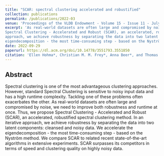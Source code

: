 ```yaml
---
title: "SCAR: spectral clustering accelerated and robustified"
collection: publications
permalink: /publications/2022-03
venue: 'Proceedings of the VLDB Endowment - Volume 15 - Issue 11 - July 2022'
excerpt: 'As real-world datasets are often large and compromised by noise, we need to improve both robustness and runtime at once. Thus, we propose 
Spectral Clustering - Accelerated and Robust (SCAR), an accelerated, robustified spectral clustering method. In an iterative 
approach, we achieve robustness by separating the data into two latent components: cleansed and noisy data. We accelerate the 
eigendecomposition - the most time-consuming step - based on the Nyström method.'
date: 2022-09-29
paperurl: https://dl.acm.org/doi/10.14778/3551793.3551850
citation: 'Ellen Hohma*, Christian M. M. Frey*, Anna Beer*, and Thomas Seidl. 2022. SCAR: spectral clustering accelerated and robustified. Proc. VLDB Endow. 15, 11 (July 2022), 3031–3044. https://doi.org/10.14778/3551793.3551850<br/>'
---
```


## Abstract
Spectral clustering is one of the most advantageous clustering approaches. However, standard Spectral Clustering is sensitive 
to noisy input data and has a high runtime complexity. Tackling one of these problems often exacerbates the other. As real-world 
datasets are often large and compromised by noise, we need to improve both robustness and runtime at once. Thus, we propose 
Spectral Clustering - Accelerated and Robust (SCAR), an accelerated, robustified spectral clustering method. In an iterative 
approach, we achieve robustness by separating the data into two latent components: cleansed and noisy data. We accelerate the 
eigendecomposition - the most time-consuming step - based on the Nyström method. We compare SCAR to related recent state-of-the-art 
algorithms in extensive experiments. SCAR surpasses its competitors in terms of speed and clustering quality on highly noisy data.
